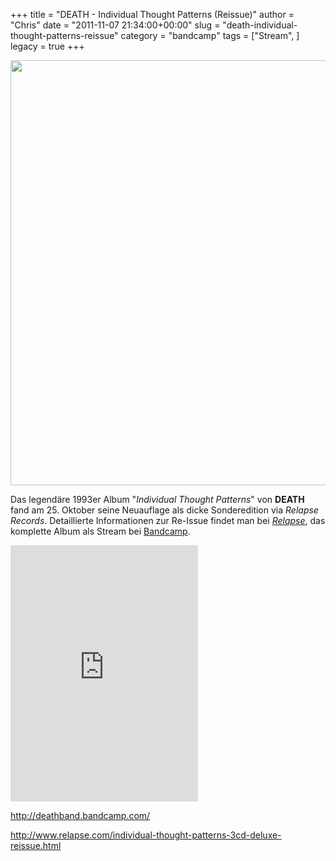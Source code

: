 +++
title = "DEATH - Individual Thought Patterns (Reissue)"
author = "Chris"
date = "2011-11-07 21:34:00+00:00"
slug = "death-individual-thought-patterns-reissue"
category = "bandcamp"
tags = ["Stream", ]
legacy = true
+++

<img class="alignnone size-full wp-image-7142" title="Death - Individual Thought Patterns" src="images//2011/11/Death-Individual-Thought-Patterns.jpeg" alt="" width="680" height="680" />

Das legendäre 1993er Album "_Individual Thought Patterns_" von **DEATH** fand am 25. Oktober seine Neuauflage als dicke Sonderedition via _Relapse Records_. Detaillierte Informationen zur Re-Issue findet man bei <a href="http://www.relapse.com/individual-thought-patterns-3cd-deluxe-reissue.html">_Relapse_</a>, das komplette Album als Stream bei <a href="http://deathband.bandcamp.com/">Bandcamp</a>.

<iframe style="position: relative; display: block; width: 300px; height: 410px;" src="http://bandcamp.com/EmbeddedPlayer/v=2/album=1637542075/size=grande3/bgcol=000000/linkcol=AA0000/" width="300" height="410" frameborder="0"><a href="http://deathband.bandcamp.com/album/individual-thought-patterns-reissue">Individual Thought Patterns (Reissue) by Death</a></iframe>

<a href="http://deathband.bandcamp.com/">http://deathband.bandcamp.com/</a>

<a href="http://www.relapse.com/individual-thought-patterns-3cd-deluxe-reissue.html">http://www.relapse.com/individual-thought-patterns-3cd-deluxe-reissue.html</a>
